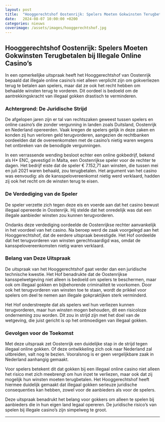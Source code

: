 ```yaml
---
layout: post
title:  "Hooggerechtshof Oostenrijk: Spelers Moeten Gokwinsten Terugbetalen bij Illegale Online Casino’s"
date:   2024-08-07 10:00:00 +0200
categories: nieuws
coverimage: /assets/images/hooggerechtshof.jpg
---
```


## Hooggerechtshof Oostenrijk: Spelers Moeten Gokwinsten Terugbetalen bij Illegale Online Casino’s

In een opmerkelijke uitspraak heeft het Hooggerechtshof van Oostenrijk bepaald dat illegale online casino’s niet alleen verplicht zijn om gokverliezen terug te betalen aan spelers, maar dat ze ook het recht hebben om behaalde winsten terug te vorderen. Dit oordeel is bedoeld om de aantrekkingskracht van illegaal gokken drastisch te verminderen.

### Achtergrond: De Juridische Strijd

De afgelopen jaren zijn er tal van rechtszaken geweest tussen spelers en online casino’s die zonder vergunning in landen zoals Duitsland, Oostenrijk en Nederland opereerden. Vaak kregen de spelers gelijk in deze zaken en konden zij hun verloren geld terugvorderen, aangezien de rechtbanken oordeelden dat de overeenkomsten met de casino’s nietig waren wegens het ontbreken van de benodigde vergunningen.

In een verrassende wending besloot echter een online gokbedrijf, bekend als H* ENC, gevestigd in Malta, een Oostenrijkse speler voor de rechter te dagen. Het bedrijf eiste dat de speler € 7.152,71 aan winsten, die tussen mei en juli 2021 waren behaald, zou terugbetalen. Het argument van het casino was eenvoudig: als de kansspelovereenkomst nietig werd verklaard, hadden zij ook het recht om de winsten terug te eisen.

### De Verdediging van de Speler

De speler verzette zich tegen deze eis en voerde aan dat het casino bewust illegaal opereerde in Oostenrijk. Hij stelde dat het onredelijk was dat een illegale aanbieder winsten zou kunnen terugvorderen.

Ondanks deze verdediging oordeelde de Oostenrijkse rechter aanvankelijk in het voordeel van het casino. Na beroep werd de zaak voorgelegd aan het Hooggerechtshof, dat de eerdere uitspraak bevestigde. Het Hof oordeelde dat het terugvorderen van winsten gerechtvaardigd was, omdat de kansspelovereenkomsten nietig waren verklaard.

### Belang van Deze Uitspraak

De uitspraak van het Hooggerechtshof gaat verder dan een juridische technische kwestie. Het Hof benadrukte dat de Oostenrijkse kansspelwetgeving niet alleen is bedoeld om spelers te beschermen, maar ook om illegaal gokken en bijbehorende criminaliteit te voorkomen. Door ook het terugvorderen van winsten toe te staan, wordt de prikkel voor spelers om deel te nemen aan illegale gokpraktijken sterk verminderd.

Het Hof onderstreepte dat als spelers wel hun verliezen kunnen terugvorderen, maar hun winsten mogen behouden, dit een risicoloze onderneming zou worden. Dit zou in strijd zijn met het doel van de wetgeving, die juist gericht is op het ontmoedigen van illegaal gokken.

### Gevolgen voor de Toekomst

Met deze uitspraak zet Oostenrijk een duidelijke stap in de strijd tegen illegaal online gokken. Of deze ontwikkeling zich ook naar Nederland zal uitbreiden, valt nog te bezien. Vooralsnog is er geen vergelijkbare zaak in Nederland aanhangig gemaakt.

Voor spelers betekent dit dat gokken bij een illegaal online casino niet alleen het risico met zich meebrengt om hun inzet te verliezen, maar ook dat zij mogelijk hun winsten moeten terugbetalen. Het Hooggerechtshof heeft hiermee duidelijk gemaakt dat illegaal gokken serieuze juridische consequenties kan hebben, zowel voor de aanbieders als voor de spelers.

Deze uitspraak benadrukt het belang voor gokkers om alleen te spelen bij aanbieders die in hun eigen land legaal opereren. De juridische risico’s van spelen bij illegale casino’s zijn simpelweg te groot.

---
